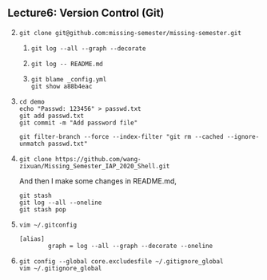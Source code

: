 ## Lecture6: Version Control (Git)

2. ```shell
   git clone git@github.com:missing-semester/missing-semester.git
   ```

   1. ```shell
      git log --all --graph --decorate
      ```

   2. ```shell
      git log -- README.md
      ```

   3. ```shell
      git blame _config.yml
      git show a88b4eac
      ```

3. ```shell
   cd demo
   echo "Passwd: 123456" > passwd.txt
   git add passwd.txt
   git commit -m "Add password file"
   ```

   ```shell
   git filter-branch --force --index-filter "git rm --cached --ignore-unmatch passwd.txt"
   ```

4. ```shell
   git clone https://github.com/wang-zixuan/Missing_Semester_IAP_2020_Shell.git
   ```

   And then I make some changes in README.md,

   ```shell
   git stash
   git log --all --oneline
   git stash pop
   ```

5. ```shell
   vim ~/.gitconfig
   ```

   ```shell
   [alias]
           graph = log --all --graph --decorate --oneline
   ```

6. ```shell
   git config --global core.excludesfile ~/.gitignore_global
   vim ~/.gitignore_global
   ```
